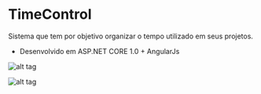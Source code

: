 # TimeControl
Sistema que tem por objetivo organizar o tempo utilizado em seus projetos.

 - Desenvolvido em ASP.NET CORE 1.0 + AngularJs 
 
 
![alt tag](http://imagizer.imageshack.us/a/img922/5439/htGMIP.png)

![alt tag](http://imageshack.com/a/img922/6395/x5TS4x.png)





